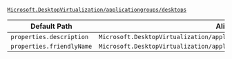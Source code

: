 [`Microsoft.DesktopVirtualization/applicationgroups/desktops`](https://docs.microsoft.com/en-us/azure/templates/microsoft.desktopvirtualization/applicationgroups/desktops)

| Default Path | Alias |
|---|---|
| `properties.description` | `Microsoft.DesktopVirtualization/applicationGroups/desktops/description` |
| `properties.friendlyName` | `Microsoft.DesktopVirtualization/applicationGroups/desktops/friendlyName` |

